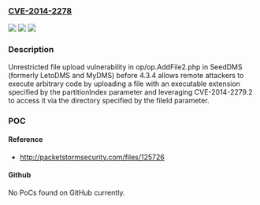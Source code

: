 ### [CVE-2014-2278](https://cve.mitre.org/cgi-bin/cvename.cgi?name=CVE-2014-2278)
![](https://img.shields.io/static/v1?label=Product&message=n%2Fa&color=blue)
![](https://img.shields.io/static/v1?label=Version&message=n%2Fa&color=blue)
![](https://img.shields.io/static/v1?label=Vulnerability&message=n%2Fa&color=brighgreen)

### Description

Unrestricted file upload vulnerability in op/op.AddFile2.php in SeedDMS (formerly LetoDMS and MyDMS) before 4.3.4 allows remote attackers to execute arbitrary code by uploading a file with an executable extension specified by the partitionIndex parameter and leveraging CVE-2014-2279.2 to access it via the directory specified by the fileId parameter.

### POC

#### Reference
- http://packetstormsecurity.com/files/125726

#### Github
No PoCs found on GitHub currently.

